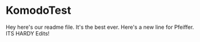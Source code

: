 KomodoTest
==========
Hey here's our readme file.  It's the best ever.
Here's a new line for Pfeiffer.
ITS HARDY
Edits!

